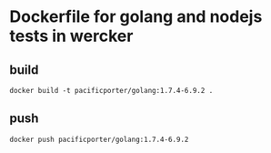 # Dockerfile for golang and nodejs tests in wercker

## build

```
docker build -t pacificporter/golang:1.7.4-6.9.2 .
```

## push

```
docker push pacificporter/golang:1.7.4-6.9.2
```

